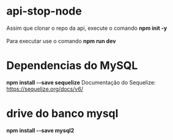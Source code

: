# api-stop-node
Assim que clonar o repo da api, execute o comando **npm init -y** <br><br>
Para executar use o comando **npm run dev**


# Dependencias do MySQL
**npm install --save sequelize**
Documentação do Sequelize: https://sequelize.org/docs/v6/

# drive do banco mysql
**npm install --save mysql2** 

